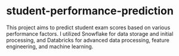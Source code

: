 # student-performance-prediction
This project aims to predict student exam scores based on various performance factors. I utilized Snowflake for data storage and initial processing, and Databricks for advanced data processing, feature engineering, and machine learning.
